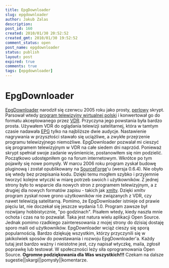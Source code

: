 ```yaml
---
title: EpgDownloader
slug: epgdownloader
author: Jakub Zalas
description: 
post_id: 160
created: 2010/01/30 20:52:52
created_gmt: 2010/01/30 19:52:52
comment_status: open
post_name: epgdownloader
status: publish
layout: post
expired: true
comments: true
tags: [epgdownloader]
---
```


<!--EpgDownloader narodził się czerwcu 2005 roku jako prosty, perlowy skrypt. Parsował wtedy program telewizyjny wirtualnej polski i konwertował go do formatu akceptowanego przez VDR. Przyczyna jego powstania była bardzo prosta. Używałem VDR do oglądania telewizji satelitarnej, która w tamtym czasie nadawała EPG tylko na najbliższe dwie audycje. Nastawienie nagrywania w przyszłości stawało się uciążliwe, a zwykłe przejrzenie programu telewizyjnego niemożliwe. EpgDownloader pozwalał mi cieszyć się programem telewizyjnym w VDR na całe siedem dni naprzód.-->

# EpgDownloader

[EpgDownloader](http://epgdownloader.sourceforge.net/) narodził się czerwcu 2005 roku jako prosty, [perlowy](http://pl.wikipedia.org/wiki/Perl) skrypt. Parsował wtedy [program telewizyjny wirtualnej polski](http://tv.wp.pl/) i konwertował go do formatu akceptowanego przez [VDR](http://www.cadsoft.de/vdr/). Przyczyna jego powstania była bardzo prosta. Używałem VDR do oglądania telewizji satelitarnej, która w tamtym czasie nadawała [EPG](http://en.wikipedia.org/wiki/Electronic_program_guide) tylko na najbliższe dwie audycje. Nastawienie nagrywania w przyszłości stawało się uciążliwe, a zwykłe przejrzenie programu telewizyjnego niemożliwe. EpgDownloader pozwalał mi cieszyć się programem telewizyjnym w VDR na całe siedem dni naprzód. Ponieważ skrypt spełniał swoje zadanie wyśmienicie, postanowiłem się nim podzielić. Początkowo udostępniłem go na forum internetowym. Wkrótce po tym pojawiły się nowe pomysły. W marcu 2006 roku program zyskał budowę pluginową i został opublikowany na [SourceForge](https://sourceforge.net/)'u (wersja 0.6.4). Nie obyło się wtedy bez przepisania kodu. Dzięki temu mogłem szybko i przyjemnie tworzyć kolejne wtyczki w miarę potrzeb swoich i użytkowników. Z jednej strony było to wsparcie dla nowych stron z programem telewizyjnym, a z drugiej dla nowych formatów zapisu - takich jak [xmltv](http://wiki.xmltv.org/index.php/Main_Page). Dzięki xmltv program zyskał nowe grono użytkowników nie związanych z VDR, czy nawet telewizją satelitarną. Pomimo, że EpgDownloader istnieje od prawie pięciu lat, nie doczekał się jeszcze wydania 1.0. Program zawsze był rozwijany hobbistycznie, "po godzinach". Pisałem wtedy, kiedy naszła mnie ochota i czas na to pozwalał. Taka jest natura wielu aplikacji Open Source. Jednak pomimo rzadkiego zainteresowania z mojej strony do dzisiaj dostaję sporo maili od użytkowników. EpgDownloader wciąż cieszy się sporą popularnością. Bardzo dziękuję wszystkim, którzy przyczynili się w jakikolwiek sposów do powstawania i rozwoju EpgDownloader'a. Każdy tutaj jest bardzo ważny i nieistotne jest, czy napisał wtyczkę, maila, zgłosił poprawkę lub testował. W społeczności leży siła oprogramowania Open Source. **Ogromne podziękowania dla Was wszystkich!!!** Czekam na dalsze sugestie||skargi||pomysły||komentarze.
